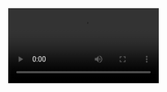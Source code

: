 <div id="header" align="center">
  <video controls>
    <source src="https://coub.com/view/2wpkio" type="video/mp4">
  </video>
</div>
